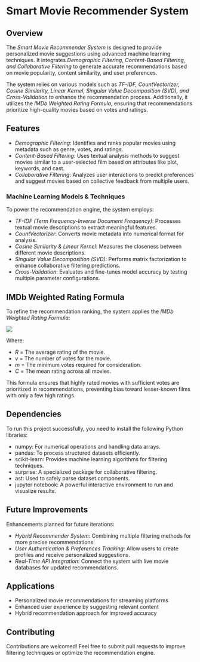 
# Smart Movie Recommender System

## Overview
The *Smart Movie Recommender System* is designed to provide personalized movie suggestions using advanced machine learning techniques. It integrates *Demographic Filtering, Content-Based Filtering, and Collaborative Filtering* to generate accurate recommendations based on movie popularity, content similarity, and user preferences.

The system relies on various models such as *TF-IDF, CountVectorizer, Cosine Similarity, Linear Kernel, Singular Value Decomposition (SVD), and Cross-Validation* to enhance the recommendation process. Additionally, it utilizes the *IMDb Weighted Rating Formula*, ensuring that recommendations prioritize high-quality movies based on votes and ratings.

## Features
- *Demographic Filtering*: Identifies and ranks popular movies using metadata such as genre, votes, and ratings.
- *Content-Based Filtering*: Uses textual analysis methods to suggest movies similar to a user-selected film based on attributes like plot, keywords, and cast.
- *Collaborative Filtering*: Analyzes user interactions to predict preferences and suggest movies based on collective feedback from multiple users.

### Machine Learning Models & Techniques
To power the recommendation engine, the system employs:
- *TF-IDF (Term Frequency-Inverse Document Frequency)*: Processes textual movie descriptions to extract meaningful features.
- *CountVectorizer*: Converts movie metadata into numerical format for analysis.
- *Cosine Similarity & Linear Kernel*: Measures the closeness between different movie descriptions.
- *Singular Value Decomposition (SVD)*: Performs matrix factorization to enhance collaborative filtering predictions.
- *Cross-Validation*: Evaluates and fine-tunes model accuracy by testing multiple parameter configurations.

## IMDb Weighted Rating Formula
To refine the recommendation ranking, the system applies the *IMDb Weighted Rating Formula*:



![](https://image.ibb.co/jYWZp9/wr.png)




Where:
- *R* = The average rating of the movie.
- *v* = The number of votes for the movie.
- *m* = The minimum votes required for consideration.
- *C* = The mean rating across all movies.

This formula ensures that highly rated movies with sufficient votes are prioritized in recommendations, preventing bias toward lesser-known films with only a few high ratings.

## Dependencies
To run this project successfully, you need to install the following Python libraries:
- numpy: For numerical operations and handling data arrays.
- pandas: To process structured datasets efficiently.
- scikit-learn: Provides machine learning algorithms for filtering techniques.
- surprise: A specialized package for collaborative filtering.
- ast: Used to safely parse dataset components.
- jupyter notebook: A powerful interactive environment to run and visualize results.


## Future Improvements
Enhancements planned for future iterations:
- *Hybrid Recommender System*: Combining multiple filtering methods for more precise recommendations.
- *User Authentication & Preferences Tracking*: Allow users to create profiles and receive personalized suggestions.
- *Real-Time API Integration*: Connect the system with live movie databases for updated recommendations.


## Applications
- Personalized movie recommendations for streaming platforms
- Enhanced user experience by suggesting relevant content
- Hybrid recommendation approach for improved accuracy

##  Contributing
Contributions are welcomed! Feel free to submit pull requests to improve filtering techniques or optimize the recommendation engine.


